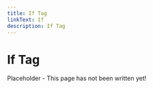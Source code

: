 ```yaml
---
title: If Tag
linkText: If
description: If Tag
---
```


# If Tag

Placeholder - This page has not been written yet!
